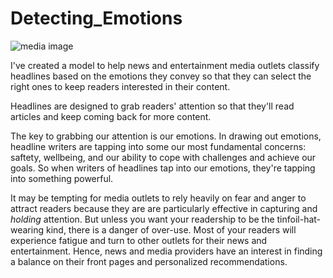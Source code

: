 # Detecting_Emotions

![media image]('images/william-iven-SpVHcbuKi6E-unsplash.jpg')

I've created a model to help news and entertainment media outlets classify headlines based on the emotions they convey so that they can select the right ones to keep readers interested in their content.

Headlines are designed to grab readers' attention so that they'll read articles and keep coming back for more content.

The key to grabbing our attention is our emotions. In drawing out emotions, headline writers are tapping into some our most fundamental concerns: saftety, wellbeing, and our ability to cope with challenges and achieve our goals. So when writers of headlines tap into our emotions, they're tapping into something powerful.

It may be tempting for media outlets to rely heavily on fear and anger to attract readers because they are are particularly effective in capturing and *holding* attention. But unless you want your readership to be the tinfoil-hat-wearing kind, there is a danger of over-use. Most of your readers will experience fatigue and turn to other outlets for their news and entertainment. Hence, news and media providers have an interest in finding a balance on their front pages and personalized recommendations.



